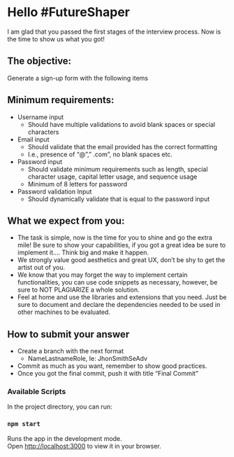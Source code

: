 # Hello #FutureShaper
I am glad that you passed the first stages of the interview process. Now is the time to show us what you got! 

## The objective: 
Generate a sign-up form with the following items

## Minimum requirements:

- Username input 
  -	Should have multiple validations to avoid blank spaces or special characters 
- Email input 
  -	Should validate that the email provided has the correct formatting 
  -	I.e., presence of “@”,” .com”, no blank spaces etc. 
- Password input 
  -	Should validate minimum requirements such as length, special character usage, capital letter usage, and sequence usage 
  -	Minimum of 8 letters for password 
- Password validation Input 
  -	Should dynamically validate that is equal to the password input 

## What we expect from you:
-	The task is simple, now is the time for you to shine and go the extra mile! Be sure to show your capabilities, if you got a great idea be sure to implement it…. Think big and make it happen. 
-	We strongly value good aesthetics and great UX, don’t be shy to get the artist out of you. 
-	We know that you may forget the way to implement certain functionalities, you can use code snippets as necessary, however, be sure to NOT PLAGIARIZE a whole solution. 
-	Feel at home and use the libraries and extensions that you need. Just be sure to document and declare the dependencies needed to be used in other machines to be evaluated. 

## How to submit your answer
- Create a branch with the next format
  -	NameLastnameRole, Ie: JhonSmithSeAdv 
-	Commit as much as you want, remember to show good practices. 
-	Once you got the final commit, push it with title “Final Commit” 




### Available Scripts

In the project directory, you can run:

### `npm start`

Runs the app in the development mode.\
Open [http://localhost:3000](http://localhost:3000) to view it in your browser.
